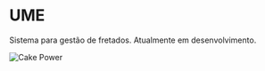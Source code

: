 UME
=======

Sistema para gestão de fretados. Atualmente em desenvolvimento.

![Cake Power](https://raw.github.com/cakephp/cakephp/master/lib/Cake/Console/Templates/skel/webroot/img/cake.power.gif)
